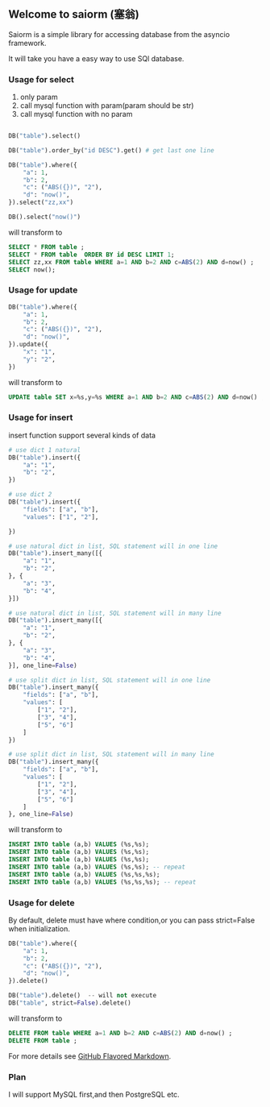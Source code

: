 ## Welcome to saiorm (塞翁)

Saiorm is a simple library for accessing database from the asyncio framework.

It will take you have a easy way to use SQl database. 

### Usage for select
1. only param
2. call mysql function with param(param should be str)
3. call mysql function with no param

```python

DB("table").select()

DB("table").order_by("id DESC").get() # get last one line

DB("table").where({
    "a": 1,
    "b": 2,
    "c": ("ABS({})", "2"),
    "d": "now()",
}).select("zz,xx")

DB().select("now()")
```

will transform to

```sql
SELECT * FROM table ;
SELECT * FROM table  ORDER BY id DESC LIMIT 1;
SELECT zz,xx FROM table WHERE a=1 AND b=2 AND c=ABS(2) AND d=now() ;
SELECT now();
```

### Usage for update

```python
DB("table").where({
    "a": 1,
    "b": 2,
    "c": ("ABS({})", "2"),
    "d": "now()",
}).update({
    "x": "1",
    "y": "2",
})
```

will transform to


```sql
UPDATE table SET x=%s,y=%s WHERE a=1 AND b=2 AND c=ABS(2) AND d=now() ;
```

### Usage for insert

insert function support several kinds of data

```python
# use dict 1 natural
DB("table").insert({
    "a": "1",
    "b": "2",
})

# use dict 2
DB("table").insert({
    "fields": ["a", "b"],
    "values": ["1", "2"],

})

# use natural dict in list, SQL statement will in one line
DB("table").insert_many([{
    "a": "1",
    "b": "2",
}, {
    "a": "3",
    "b": "4",
}])

# use natural dict in list, SQL statement will in many line
DB("table").insert_many([{
    "a": "1",
    "b": "2",
}, {
    "a": "3",
    "b": "4",
}], one_line=False)

# use split dict in list, SQL statement will in one line
DB("table").insert_many({
    "fields": ["a", "b"],
    "values": [
        ["1", "2"],
        ["3", "4"],
        ["5", "6"]
    ]
})

# use split dict in list, SQL statement will in many line
DB("table").insert_many({
    "fields": ["a", "b"],
    "values": [
        ["1", "2"],
        ["3", "4"],
        ["5", "6"]
    ]
}, one_line=False)
```

will transform to


```sql
INSERT INTO table (a,b) VALUES (%s,%s);
INSERT INTO table (a,b) VALUES (%s,%s);
INSERT INTO table (a,b) VALUES (%s,%s);
INSERT INTO table (a,b) VALUES (%s,%s); -- repeat
INSERT INTO table (a,b) VALUES (%s,%s,%s);
INSERT INTO table (a,b) VALUES (%s,%s,%s); -- repeat

```

### Usage for delete

By default, delete must have where condition,or you can pass strict=False when initialization.

```python
DB("table").where({
    "a": 1,
    "b": 2,
    "c": ("ABS({})", "2"),
    "d": "now()",
}).delete()

DB("table").delete()  -- will not execute
DB("table", strict=False).delete()
```

will transform to


```sql
DELETE FROM table WHERE a=1 AND b=2 AND c=ABS(2) AND d=now() ;
DELETE FROM table ;

```


For more details see [GitHub Flavored Markdown](https://guides.github.com/features/mastering-markdown/).

### Plan

I will support MySQL first,and then PostgreSQL etc.


